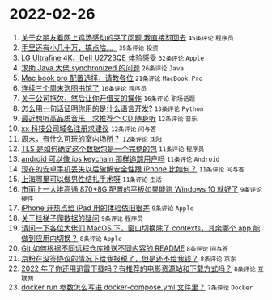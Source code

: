 # 2022-02-26

1. [关于女朋友看网上鸡汤感动的哭了问题 我直接怼回去](https://www.v2ex.com/t/836583) `45条评论` `程序员`
1. [手里还有小几十万，搞点啥。。](https://www.v2ex.com/t/836548) `35条评论` `投资`
1. [LG Ultrafine 4K、Dell U2723QE 体验感受](https://www.v2ex.com/t/836529) `32条评论` `Apple`
1. [求助 Java 大佬 synchronized 的问题](https://www.v2ex.com/t/836521) `26条评论` `Java`
1. [Mac book pro 配置选择，请教各位](https://www.v2ex.com/t/836532) `21条评论` `MacBook Pro`
1. [连续三个周末泡图书馆了](https://www.v2ex.com/t/836585) `16条评论` `程序员`
1. [关于公司拖欠，然后让你开借支的操作](https://www.v2ex.com/t/836543) `16条评论` `职场话题`
1. [怎么用一句话证明你用的是什么语言开发?](https://www.v2ex.com/t/836593) `13条评论` `Python`
1. [最近想听高品质音乐，求推荐个 CD 随身听](https://www.v2ex.com/t/836573) `12条评论` `音乐`
1. [xx 科技公司域名注册求建议](https://www.v2ex.com/t/836552) `12条评论` `问与答`
1. [周末，有什么可玩的室内场所？](https://www.v2ex.com/t/836525) `12条评论` `沈阳`
1. [TLS 是如何确定这个数据包是一个完整的包](https://www.v2ex.com/t/836578) `11条评论` `程序员`
1. [android 可以像 ios keychain 那样追踪用户吗](https://www.v2ex.com/t/836574) `11条评论` `Android`
1. [现在的安卓手机丢失以后破解安全性跟 iPhone 比如何？](https://www.v2ex.com/t/836539) `11条评论` `问与答`
1. [上海哪里可以做男性结扎手术呀](https://www.v2ex.com/t/836570) `11条评论` `生活`
1. [市面上一大堆高通 870+8G 配置的平板如果能跑 Windows 10 就好了](https://www.v2ex.com/t/836577) `9条评论` `硬件`
1. [iPhone 开热点给 iPad 用的体验依旧很差](https://www.v2ex.com/t/836546) `9条评论` `Apple`
1. [关于挂梯子爬数据的疑问](https://www.v2ex.com/t/836531) `9条评论` `程序员`
1. [请问一下各位大佬们 MacOS 下，窗口切换除了 contexts，其余哪个 app 能做到应用内切换？](https://www.v2ex.com/t/836580) `8条评论` `Apple`
1. [Git 如何根据不同远程仓库推送不同内容的 README](https://www.v2ex.com/t/836549) `8条评论` `问与答`
1. [京粉在没签协议的情况下给我报税了，但是还不给我钱？](https://www.v2ex.com/t/836530) `8条评论` `京东`
1. [2022 年了你还用迅雷下载吗？有推荐的电影资源站和下载方式吗？](https://www.v2ex.com/t/836551) `8条评论` `互联网`
1. [docker run 参数怎么写进 docker-compose.yml 文件里？](https://www.v2ex.com/t/836547) `7条评论` `Docker`
